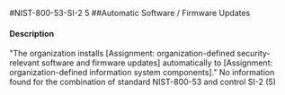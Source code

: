 #NIST-800-53-SI-2 5
##Automatic Software / Firmware Updates
#### Description
"The organization installs [Assignment: organization-defined security-relevant software and firmware updates] automatically to [Assignment: organization-defined information system components]."
No information found for the combination of standard NIST-800-53 and control SI-2 (5)
